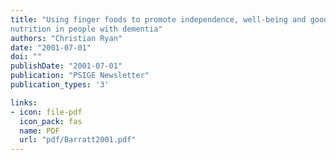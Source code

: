 ```yaml
---
title: "Using finger foods to promote independence, well-being and good
nutrition in people with dementia"
authors: "Christian Ryan"
date: "2001-07-01"
doi: ""
publishDate: "2001-07-01"
publication: "PSIGE Newsletter"
publication_types: '3'

links:
- icon: file-pdf
  icon_pack: fas
  name: PDF
  url: "pdf/Barratt2001.pdf"
---
```

